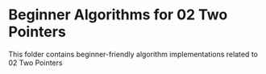 # Beginner Algorithms for 02 Two Pointers
This folder contains beginner-friendly algorithm implementations related to 02 Two Pointers
